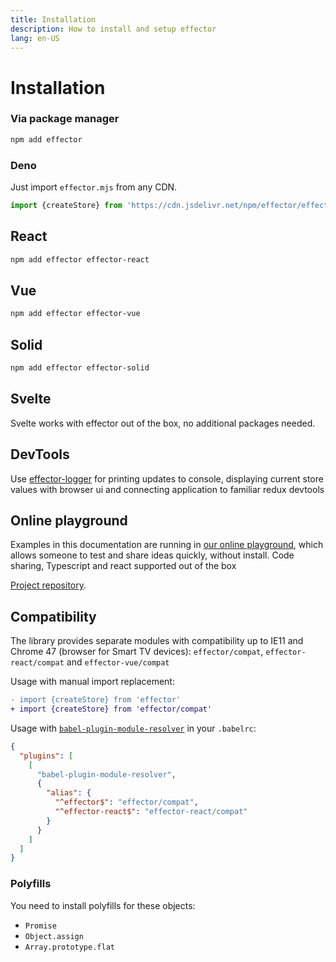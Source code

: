 ```yaml
---
title: Installation
description: How to install and setup effector
lang: en-US
---
```


# Installation

### Via package manager

```bash
npm add effector
```

### Deno <Badge type="info" text="Since effector 21.0.0" />

Just import `effector.mjs` from any CDN.

```typescript
import {createStore} from 'https://cdn.jsdelivr.net/npm/effector/effector.mjs'
```

## React

```bash
npm add effector effector-react
```

## Vue

```bash
npm add effector effector-vue
```

## Solid

```bash
npm add effector effector-solid
```

## Svelte

Svelte works with effector out of the box, no additional packages needed.

## DevTools

Use [effector-logger](https://github.com/effector/logger) for printing updates to console, displaying current store values with browser ui and connecting application to familiar redux devtools

## Online playground

Examples in this documentation are running in [our online playground](https://share.effector.dev), which allows someone to test and share ideas quickly, without install. Code sharing, Typescript and react supported out of the box

[Project repository](https://github.com/effector/repl).

## Compatibility

The library provides separate modules with compatibility up to IE11 and Chrome 47 (browser for Smart TV devices): `effector/compat`, `effector-react/compat` and `effector-vue/compat`

Usage with manual import replacement:

```diff
- import {createStore} from 'effector'
+ import {createStore} from 'effector/compat'
```

Usage with [`babel-plugin-module-resolver`](https://github.com/tleunen/babel-plugin-module-resolver) in your `.babelrc`:

```json
{
  "plugins": [
    [
      "babel-plugin-module-resolver",
      {
        "alias": {
          "^effector$": "effector/compat",
          "^effector-react$": "effector-react/compat"
        }
      }
    ]
  ]
}
```

### Polyfills

You need to install polyfills for these objects:

- `Promise`
- `Object.assign`
- `Array.prototype.flat`
